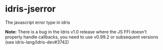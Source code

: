 # idris-jserror

The javascript error type in idris

**Note:** There is a bug in the Idris v1.0 release where the JS FFI doesn't 
properly handle callbacks, you need to use v0.99.2 or subsequent versions (see idris-lang/Idris-dev#3742)
